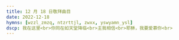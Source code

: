 ```yaml
---
title: 12 月 18 日敬拜曲目
date: 2022-12-18
hymns: [wzzl_zmzq, ntzrttjl, zwxx, yswyamn_ysl]
dscp: 我在这里<br>你同在如天堂降临<br>主我相信<br>耶稣，我要爱慕你<br>
---
```


